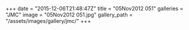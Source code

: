 +++
date = "2015-12-06T21:48:47Z"
title = "05Nov2012 051"
galleries = "JMC"
image = "05Nov2012 051.jpg"
gallery_path = "/assets/images/gallery/jmc/"
+++
